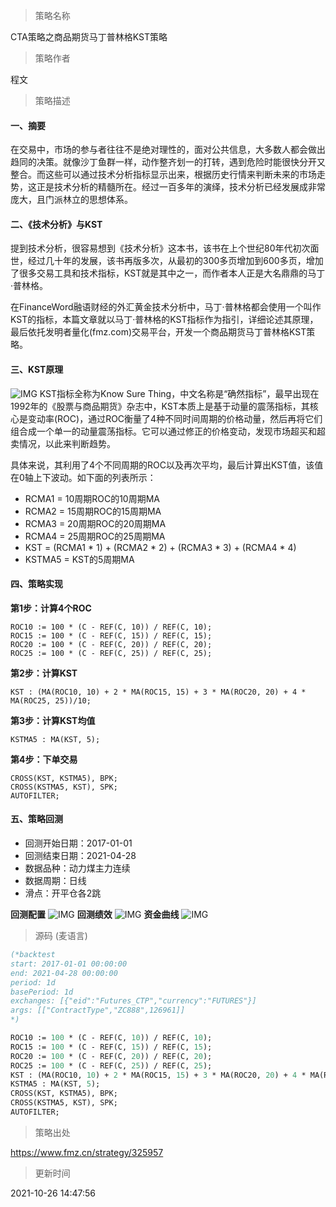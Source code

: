 
> 策略名称

CTA策略之商品期货马丁普林格KST策略

> 策略作者

程文

> 策略描述

#### 一、摘要
在交易中，市场的参与者往往不是绝对理性的，面对公共信息，大多数人都会做出趋同的决策。就像沙丁鱼群一样，动作整齐划一的打转，遇到危险时能很快分开又整合。而这些可以通过技术分析指标显示出来，根据历史行情来判断未来的市场走势，这正是技术分析的精髓所在。经过一百多年的演绎，技术分析已经发展成非常庞大，且门派林立的思想体系。

#### 二、《技术分析》与KST
提到技术分析，很容易想到《技术分析》这本书，该书在上个世纪80年代初次面世，经过几十年的发展，该书再版多次，从最初的300多页增加到600多页，增加了很多交易工具和技术指标，KST就是其中之一，而作者本人正是大名鼎鼎的马丁·普林格。

在FinanceWord融语财经的外汇黄金技术分析中，马丁·普林格都会使用一个叫作KST的指标，本篇文章就以马丁·普林格的KST指标作为指引，详细论述其原理，最后依托发明者量化(fmz.com)交易平台，开发一个商品期货马丁普林格KST策略。

#### 三、KST原理
 ![IMG](https://www.fmz.cn/upload/asset/3a0af00c040e09f9736c.png) 
KST指标全称为Know Sure Thing，中文名称是“确然指标”，最早出现在1992年的《股票与商品期货》杂志中，KST本质上是基于动量的震荡指标，其核心是变动率(ROC)，通过ROC衡量了4种不同时间周期的价格动量，然后再将它们组合成一个单一的动量震荡指标。它可以通过修正的价格变动，发现市场超买和超卖情况，以此来判断趋势。

具体来说，其利用了4个不同周期的ROC以及再次平均，最后计算出KST值，该值在0轴上下波动。如下面的列表所示：
- RCMA1 = 10周期ROC的10周期MA
- RCMA2 = 15周期ROC的15周期MA
- RCMA3 = 20周期ROC的20周期MA
- RCMA4 = 25周期ROC的25周期MA
- KST = (RCMA1 * 1) + (RCMA2 * 2) + (RCMA3 * 3) + (RCMA4 * 4)
- KSTMA5 = KST的5周期MA



#### 四、策略实现
**第1步：计算4个ROC**
```
ROC10 := 100 * (C - REF(C, 10)) / REF(C, 10);
ROC15 := 100 * (C - REF(C, 15)) / REF(C, 15);
ROC20 := 100 * (C - REF(C, 20)) / REF(C, 20);
ROC25 := 100 * (C - REF(C, 25)) / REF(C, 25);
```

**第2步：计算KST**
```
KST : (MA(ROC10, 10) + 2 * MA(ROC15, 15) + 3 * MA(ROC20, 20) + 4 * MA(ROC25, 25))/10;
```

**第3步：计算KST均值**
```
KSTMA5 : MA(KST, 5);
```

**第4步：下单交易**
```
CROSS(KST, KSTMA5), BPK;
CROSS(KSTMA5, KST), SPK;
AUTOFILTER;
```


#### 五、策略回测
- 回测开始日期：2017-01-01
- 回测结束日期：2021-04-28
- 数据品种：动力煤主力连续
- 数据周期：日线
- 滑点：开平仓各2跳

**回测配置**
 ![IMG](https://www.fmz.cn/upload/asset/395b28315e9cd7262485.png) 
**回测绩效**
 ![IMG](https://www.fmz.cn/upload/asset/390b11f7b26d1c00b14c.png) 
**资金曲线**
 ![IMG](https://www.fmz.cn/upload/asset/39a93b3badfb3673c0c0.png) 




> 源码 (麦语言)

``` pascal
(*backtest
start: 2017-01-01 00:00:00
end: 2021-04-28 00:00:00
period: 1d
basePeriod: 1d
exchanges: [{"eid":"Futures_CTP","currency":"FUTURES"}]
args: [["ContractType","ZC888",126961]]
*)

ROC10 := 100 * (C - REF(C, 10)) / REF(C, 10);
ROC15 := 100 * (C - REF(C, 15)) / REF(C, 15);
ROC20 := 100 * (C - REF(C, 20)) / REF(C, 20);
ROC25 := 100 * (C - REF(C, 25)) / REF(C, 25);
KST : (MA(ROC10, 10) + 2 * MA(ROC15, 15) + 3 * MA(ROC20, 20) + 4 * MA(ROC25, 25))/10;
KSTMA5 : MA(KST, 5);
CROSS(KST, KSTMA5), BPK;
CROSS(KSTMA5, KST), SPK;
AUTOFILTER;
```

> 策略出处

https://www.fmz.cn/strategy/325957

> 更新时间

2021-10-26 14:47:56
